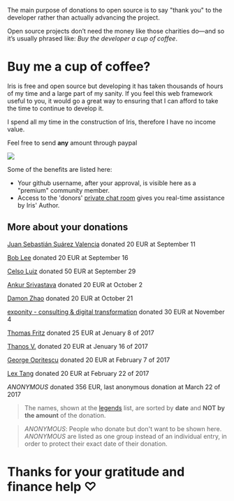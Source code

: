 The main purpose of donations to open source is to say "thank you" to the developer rather than actually advancing the project.


Open source projects don’t need the money like those charities do—and so it’s usually phrased like: *Buy the developer a cup of coffee*.


<!--It's true that I am spending all my available time for Iris and its related projects, therefore I have no income value.

However, I am not asking from people to change the system. I know that the majority of us(devs) don't really care how authors of projects like Iris survive. I totally understand that.

If somebody out there can
help developers like me to worry less about daily life's dilemmas it would be easier for them to make the particular project(s) even better.
There are no limits to the Iris' potentials.


I am a realistic person. If things won't change for my daily life I will be forced to give Iris' managment to somebody else(that community could trust).-->

# Buy me a cup of coffee?

Iris is free and open source but developing it has taken thousands of hours of my time and a large part of my sanity. If you feel this web framework useful to you, it would go a great way to ensuring that I can afford to take the time to continue to develop it.


I spend all my time in the construction of Iris, therefore I have no income value.

Feel free to send **any** amount through paypal

[![](https://www.paypalobjects.com/en_US/i/btn/btn_donateCC_LG.gif)](https://www.paypal.com/cgi-bin/webscr?cmd=_donations&business=kataras2006%40hotmail%2ecom&lc=GR&item_name=Iris%20web%20framework&item_number=iriswebframeworkdonationid2016&currency_code=EUR&bn=PP%2dDonationsBF%3abtn_donateCC_LG%2egif%3aNonHosted)


Some of the benefits are listed here:

- Your github username, after your approval, is visible here as a "premium" community member.
- Access to the 'donors' [private chat room](https://kataras.rocket.chat/group/donors) gives you real-time assistance by Iris' Author.

## More about your donations

[Juan Sebastián Suárez Valencia](https://github.com/Juanses) donated 20 EUR at September 11

[Bob Lee](https://github.com/li3p) donated 20 EUR at September 16

[Celso Luiz](https://github.com/celsosz) donated 50 EUR at September 29 

[Ankur Srivastava](https://github.com/ansrivas) donated 20 EUR at October 2

[Damon Zhao](https://github.com/se77en) donated 20 EUR at October 21

[exponity - consulting & digital transformation](https://github.com/exponity) donated 30 EUR at November 4

[Thomas Fritz](https://github.com/thomasfr) donated 25 EUR at Jenuary 8 of 2017

[Thanos V.](http://mykonosbiennale.com/) donated 20 EUR at Jenuary 16 of 2017

[George Opritescu](https://github.com/International) donated 20 EUR at February 7 of 2017

[Lex Tang](https://github.com/lexrus) donated 20 EUR at February 22 of 2017

*ANONYMOUS* donated 356 EUR, last anonymous donation at March 22 of 2017

> The names, shown at the [legends](https://github.com/kataras/iris#legends-) list, are sorted by **date** and **NOT by the amount** of the donation.


> *ANONYMOUS*: People who donate but don't want to be shown here. *ANONYMOUS* are listed as one group instead of an individual entry, in order to protect their exact date of their donation.

# Thanks for your gratitude and finance help ♡